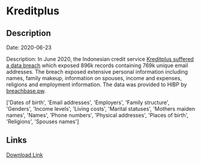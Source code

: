 # Kreditplus

## Description

Date: 2020-06-23

Description:
In June 2020, the Indonesian credit service <a href="https://nakedsecurity.sophos.com/2020/07/02/133m-records-for-sale-as-fruits-of-data-breach-spree-keep-raining-down/" target="_blank" rel="noopener">Kreditplus suffered a data breach</a> which exposed 896k records containing 769k unique email addresses. The breach exposed extensive personal information including names, family makeup, information on spouses, income and expenses, religions and employment information. The data was provided to HIBP by <a href="https://breachbase.pw/" target="_blank" rel="noopener">breachbase.pw</a>.


['Dates of birth', 'Email addresses', 'Employers', 'Family structure', 'Genders', 'Income levels', 'Living costs', 'Marital statuses', 'Mothers maiden names', 'Names', 'Phone numbers', 'Physical addresses', 'Places of birth', 'Religions', 'Spouses names']

## Links

[Download Link](https://link-to.net/1229997/443.8851960292758/dynamic/?r=aHR0cHM6Ly93d3cubWVkaWFmaXJlLmNvbS92aWV3L0V6Ynp6RnVTWExzVFNwYi9rcmVkaXRwbHVzLmNvbS9maWxl)
